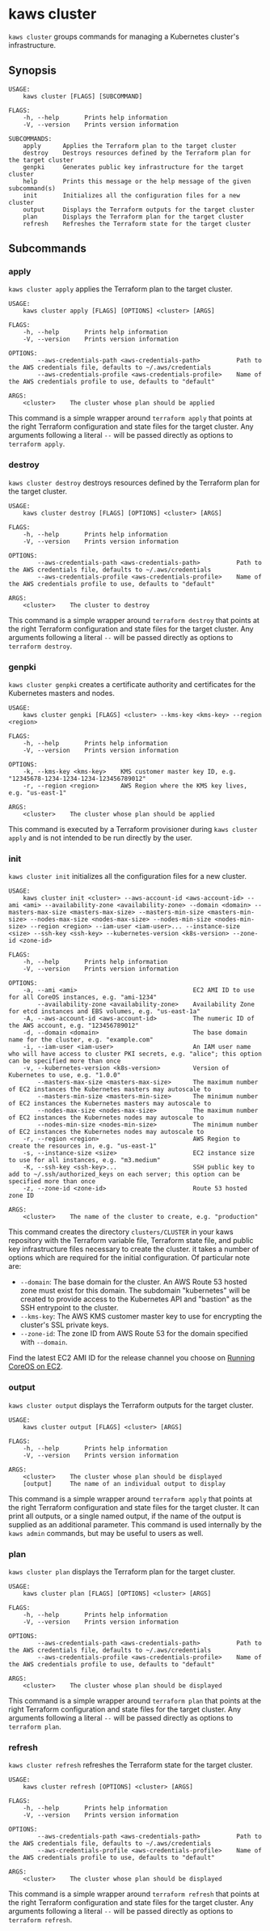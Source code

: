 # kaws cluster

`kaws cluster` groups commands for managing a Kubernetes cluster's infrastructure.

## Synopsis

```
USAGE:
    kaws cluster [FLAGS] [SUBCOMMAND]

FLAGS:
    -h, --help       Prints help information
    -V, --version    Prints version information

SUBCOMMANDS:
    apply      Applies the Terraform plan to the target cluster
    destroy    Destroys resources defined by the Terraform plan for the target cluster
    genpki     Generates public key infrastructure for the target cluster
    help       Prints this message or the help message of the given subcommand(s)
    init       Initializes all the configuration files for a new cluster
    output     Displays the Terraform outputs for the target cluster
    plan       Displays the Terraform plan for the target cluster
    refresh    Refreshes the Terraform state for the target cluster
```

## Subcommands

### apply

`kaws cluster apply` applies the Terraform plan to the target cluster.

```
USAGE:
    kaws cluster apply [FLAGS] [OPTIONS] <cluster> [ARGS]

FLAGS:
    -h, --help       Prints help information
    -V, --version    Prints version information

OPTIONS:
        --aws-credentials-path <aws-credentials-path>          Path to the AWS credentials file, defaults to ~/.aws/credentials
        --aws-credentials-profile <aws-credentials-profile>    Name of the AWS credentials profile to use, defaults to "default"

ARGS:
    <cluster>    The cluster whose plan should be applied
```

This command is a simple wrapper around `terraform apply` that points at the right Terraform configuration and state files for the target cluster.
Any arguments following a literal `--` will be passed directly as options to `terraform apply`.

### destroy

`kaws cluster destroy` destroys resources defined by the Terraform plan for the target cluster.

```
USAGE:
    kaws cluster destroy [FLAGS] [OPTIONS] <cluster> [ARGS]

FLAGS:
    -h, --help       Prints help information
    -V, --version    Prints version information

OPTIONS:
        --aws-credentials-path <aws-credentials-path>          Path to the AWS credentials file, defaults to ~/.aws/credentials
        --aws-credentials-profile <aws-credentials-profile>    Name of the AWS credentials profile to use, defaults to "default"

ARGS:
    <cluster>    The cluster to destroy
```

This command is a simple wrapper around `terraform destroy` that points at the right Terraform configuration and state files for the target cluster.
Any arguments following a literal `--` will be passed directly as options to `terraform destroy`.

### genpki

`kaws cluster genpki` creates a certificate authority and certificates for the Kubernetes masters and nodes.

```
USAGE:
    kaws cluster genpki [FLAGS] <cluster> --kms-key <kms-key> --region <region>

FLAGS:
    -h, --help       Prints help information
    -V, --version    Prints version information

OPTIONS:
    -k, --kms-key <kms-key>    KMS customer master key ID, e.g. "12345678-1234-1234-1234-123456789012"
    -r, --region <region>      AWS Region where the KMS key lives, e.g. "us-east-1"

ARGS:
    <cluster>    The cluster whose plan should be applied
```

This command is executed by a Terraform provisioner during `kaws cluster apply` and is not intended to be run directly by the user.

### init

`kaws cluster init` initializes all the configuration files for a new cluster.

```
USAGE:
    kaws cluster init <cluster> --aws-account-id <aws-account-id> --ami <ami> --availability-zone <availability-zone> --domain <domain> --masters-max-size <masters-max-size> --masters-min-size <masters-min-size> --nodes-max-size <nodes-max-size> --nodes-min-size <nodes-min-size> --region <region> --iam-user <iam-user>... --instance-size <size> --ssh-key <ssh-key> --kubernetes-version <k8s-version> --zone-id <zone-id>

FLAGS:
    -h, --help       Prints help information
    -V, --version    Prints version information

OPTIONS:
    -a, --ami <ami>                                EC2 AMI ID to use for all CoreOS instances, e.g. "ami-1234"
        --availability-zone <availability-zone>    Availability Zone for etcd instances and EBS volumes, e.g. "us-east-1a"
    -A, --aws-account-id <aws-account-id>          The numeric ID of the AWS account, e.g. "123456789012"
    -d, --domain <domain>                          The base domain name for the cluster, e.g. "example.com"
    -i, --iam-user <iam-user>                      An IAM user name who will have access to cluster PKI secrets, e.g. "alice"; this option can be specified more than once
    -v, --kubernetes-version <k8s-version>         Version of Kubernetes to use, e.g. "1.0.0"
        --masters-max-size <masters-max-size>      The maximum number of EC2 instances the Kubernetes masters may autoscale to
        --masters-min-size <masters-min-size>      The minimum number of EC2 instances the Kubernetes masters may autoscale to
        --nodes-max-size <nodes-max-size>          The maximum number of EC2 instances the Kubernetes nodes may autoscale to
        --nodes-min-size <nodes-min-size>          The minimum number of EC2 instances the Kubernetes nodes may autoscale to
    -r, --region <region>                          AWS Region to create the resources in, e.g. "us-east-1"
    -s, --instance-size <size>                     EC2 instance size to use for all instances, e.g. "m3.medium"
    -K, --ssh-key <ssh-key>...                     SSH public key to add to ~/.ssh/authorized_keys on each server; this option can be specified more than once
    -z, --zone-id <zone-id>                        Route 53 hosted zone ID

ARGS:
    <cluster>    The name of the cluster to create, e.g. "production"
```

This command creates the directory `clusters/CLUSTER` in your kaws repository with the Terraform variable file, Terraform state file, and public key infrastructure files necessary to create the cluster.
it takes a number of options which are required for the initial configuration.
Of particular note are:

* `--domain`: The base domain for the cluster. An AWS Route 53 hosted zone must exist for this domain.
  The subdomain "kubernetes" will be created to provide access to the Kubernetes API and "bastion" as the SSH entrypoint to the cluster.
* `--kms-key`: The AWS KMS customer master key to use for encrypting the cluster's SSL private keys.
* `--zone-id`: The zone ID from AWS Route 53 for the domain specified with `--domain`.

Find the latest EC2 AMI ID for the release channel you choose on [Running CoreOS on EC2](https://coreos.com/os/docs/latest/booting-on-ec2.html).

### output

`kaws cluster output` displays the Terraform outputs for the target cluster.

```
USAGE:
    kaws cluster output [FLAGS] <cluster> [ARGS]

FLAGS:
    -h, --help       Prints help information
    -V, --version    Prints version information

ARGS:
    <cluster>    The cluster whose plan should be displayed
    [output]     The name of an individual output to display
```

This command is a simple wrapper around `terraform apply` that points at the right Terraform configuration and state files for the target cluster.
It can print all outputs, or a single named output, if the name of the output is supplied as an additional parameter.
This command is used internally by the `kaws admin` commands, but may be useful to users as well.

### plan

`kaws cluster plan` displays the Terraform plan for the target cluster.

```
USAGE:
    kaws cluster plan [FLAGS] [OPTIONS] <cluster> [ARGS]

FLAGS:
    -h, --help       Prints help information
    -V, --version    Prints version information

OPTIONS:
        --aws-credentials-path <aws-credentials-path>          Path to the AWS credentials file, defaults to ~/.aws/credentials
        --aws-credentials-profile <aws-credentials-profile>    Name of the AWS credentials profile to use, defaults to "default"

ARGS:
    <cluster>    The cluster whose plan should be displayed
```

This command is a simple wrapper around `terraform plan` that points at the right Terraform configuration and state files for the target cluster.
Any arguments following a literal `--` will be passed directly as options to `terraform plan`.

### refresh

`kaws cluster refresh` refreshes the Terraform state for the target cluster.

```
USAGE:
    kaws cluster refresh [OPTIONS] <cluster> [ARGS]

FLAGS:
    -h, --help       Prints help information
    -V, --version    Prints version information

OPTIONS:
        --aws-credentials-path <aws-credentials-path>          Path to the AWS credentials file, defaults to ~/.aws/credentials
        --aws-credentials-profile <aws-credentials-profile>    Name of the AWS credentials profile to use, defaults to "default"

ARGS:
    <cluster>    The cluster whose plan should be displayed
```

This command is a simple wrapper around `terraform refresh` that points at the right Terraform configuration and state files for the target cluster.
Any arguments following a literal `--` will be passed directly as options to `terraform refresh`.
